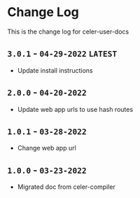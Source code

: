 # Change Log
This is the change log for celer-user-docs

## `3.0.1` - `04-29-2022` `LATEST`
- Update install instructions

## `2.0.0` - `04-20-2022`
- Update web app urls to use hash routes

## `1.0.1` - `03-28-2022`
- Change web app url

## `1.0.0` - `03-23-2022`
- Migrated doc from celer-compiler
